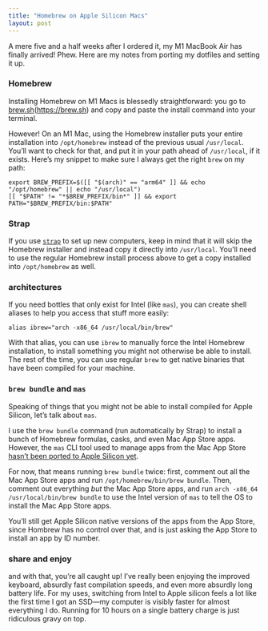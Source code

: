 ```yaml
---
title: "Homebrew on Apple Silicon Macs"
layout: post
---
```


A mere five and a half weeks after I ordered it, my M1 MacBook Air has finally arrived! Phew. Here are my notes from porting my dotfiles and setting it up.

### Homebrew

Installing Homebrew on M1 Macs is blessedly straightforward: you go to [brew.sh](#)(https://brew.sh) and copy and paste the install command into your terminal.

However! On an M1 Mac, using the Homebrew installer puts your entire installation into `/opt/homebrew` instead of the previous usual `/usr/local`. You’ll want to check for that, and put it in your path ahead of `/usr/local`, if it exists. Here’s my snippet to make sure I always get the right `brew` on my path:

	export BREW_PREFIX=$([[ "$(arch)" == "arm64" ]] && echo "/opt/homebrew" || echo "/usr/local")
	[[ "$PATH" != "*$BREW_PREFIX/bin*" ]] && export PATH="$BREW_PREFIX/bin:$PATH"

### Strap

If you use [`strap`](macos-strap.herokuapp.com) to set up new computers, keep in mind that it will skip the Homebrew installer and instead copy it directly into `/usr/local`. You'll need to use the regular Homebrew install process above to get a copy installed into `/opt/homebrew` as well.

### architectures

If you need bottles that only exist for Intel (like `mas`), you can create shell aliases to help you access that stuff more easily:

	alias ibrew="arch -x86_64 /usr/local/bin/brew"

With that alias, you can use `ibrew` to manually force the Intel Homebrew installation, to install something you might not otherwise be able to install. The rest of the time, you can use regular `brew` to get native binaries that have been compiled for your machine.

### `brew bundle` and `mas`

Speaking of things that you might not be able to install compiled for Apple Silicon, let’s talk about `mas`.

I use the `brew bundle` command (run automatically by Strap) to install a bunch of Homebrew formulas, casks, and even Mac App Store apps. However, the `mas` CLI tool used to manage apps from the Mac App Store [hasn’t been ported to Apple Silicon yet](https://github.com/mas-cli/mas/issues/308).

For now, that means running `brew bundle` twice: first, comment out all the Mac App Store apps and run `/opt/homebrew/bin/brew bundle`. Then, comment out everything _but_ the Mac App Store apps, and run `arch -x86_64 /usr/local/bin/brew bundle` to use the Intel version of `mas` to tell the OS to install the Mac App Store apps.

You’ll still get Apple Silicon native versions of the apps from the App Store, since Hombrew has no control over that, and is just asking the App Store to install an app by ID number.

### share and enjoy

and with that, you’re all caught up! I’ve really been enjoying the improved keyboard, absurdly fast compilation speeds, and even more absurdly long battery life. For my uses, switching from Intel to Apple silicon feels a lot like the first time I got an SSD—my computer is visibly faster for almost everything I do. Running for 10 hours on a single battery charge is just ridiculous gravy on top.
